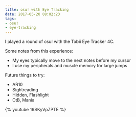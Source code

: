 ```yaml
---
title: osu! with Eye Tracking
date: 2017-05-20 08:02:23
tags:
- osu!
- eye-tracking
---
```


I played a round of osu! with the Tobii Eye Tracker 4C.

Some notes from this experience:
- My eyes typically move to the next notes before my cursor
- I use my peripherals and muscle memory for large jumps

Future things to try:
- AR10
- Sightreading
- Hidden, Flashlight
- CtB, Mania

{% youtube 19SKyVpZPTE %}
